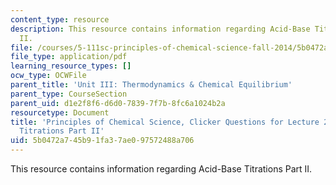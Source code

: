 ```yaml
---
content_type: resource
description: This resource contains information regarding Acid-Base Titrations Part
  II.
file: /courses/5-111sc-principles-of-chemical-science-fall-2014/5b0472a745b91fa37ae097572488a706_MIT5_111F14_Lec24Clkr.pdf
file_type: application/pdf
learning_resource_types: []
ocw_type: OCWFile
parent_title: 'Unit III: Thermodynamics & Chemical Equilibrium'
parent_type: CourseSection
parent_uid: d1e2f8f6-d6d0-7839-7f7b-8fc6a1024b2a
resourcetype: Document
title: 'Principles of Chemical Science, Clicker Questions for Lecture 24: Acid-Base
  Titrations Part II'
uid: 5b0472a7-45b9-1fa3-7ae0-97572488a706
---
```

This resource contains information regarding Acid-Base Titrations Part II.

